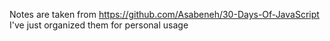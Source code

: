 Notes are taken from https://github.com/Asabeneh/30-Days-Of-JavaScript
I've just organized them for personal usage